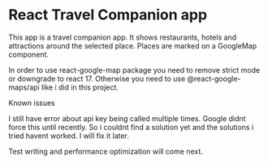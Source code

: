 # React Travel Companion app

This app is a travel companion app. It shows restaurants, hotels and attractions around the selected place. Places are marked on a GoogleMap component.

In order to use react-google-map package you need to remove strict mode or downgrade to react 17. Otherwise you need to use  @react-google-maps/api like i did in this project.


Known issues

I still have error about api key being called multiple times. Google didnt force this until recently. So i couldnt find a solution yet and the solutions i tried havent worked. I will fix it later. 

Test writing and performance optimization will come next.




